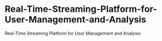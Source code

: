 # Real-Time-Streaming-Platform-for-User-Management-and-Analysis
Real-Time Streaming Platform for User Management and Analysis
